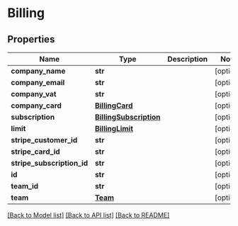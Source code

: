 # Billing

## Properties
Name | Type | Description | Notes
------------ | ------------- | ------------- | -------------
**company_name** | **str** |  | [optional] 
**company_email** | **str** |  | [optional] 
**company_vat** | **str** |  | [optional] 
**company_card** | [**BillingCard**](BillingCard.md) |  | [optional] 
**subscription** | [**BillingSubscription**](BillingSubscription.md) |  | [optional] 
**limit** | [**BillingLimit**](BillingLimit.md) |  | [optional] 
**stripe_customer_id** | **str** |  | [optional] 
**stripe_card_id** | **str** |  | [optional] 
**stripe_subscription_id** | **str** |  | [optional] 
**id** | **str** |  | [optional] 
**team_id** | **str** |  | [optional] 
**team** | [**Team**](Team.md) |  | [optional] 

[[Back to Model list]](../README.md#documentation-for-models) [[Back to API list]](../README.md#documentation-for-api-endpoints) [[Back to README]](../README.md)


